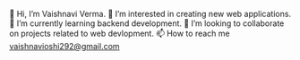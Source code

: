 👋 Hi, I’m Vaishnavi Verma.
👀 I’m interested in creating new web applications.
🌱 I’m currently learning backend development.
💞️ I’m looking to collaborate on projects related to web devlopment.
📫 How to reach me vaishnavioshi292@gmail.com
